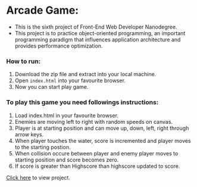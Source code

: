 # Arcade Game:
* This is the sixth project of Front-End Web Developer Nanodegree.
*  This project is to practice object-oriented programming, an important programming paradigm that influences application architecture and provides performance optimization.

### How to run:
1. Download the zip file and extract into your local machine.
2. Open `index.html` into your favourite browser.
3. Now you can start play game.

### To play this game you need followings instructions:
1. Load index.html in your favourite browser.
2. Enemies are moving left to right with random speeds on canvas.
3. Player is at starting position and can move up, down, left, right through arrow keys.
4. When player touches the water, score is incremented and player moves to the starting postion.
5. When collision occure between player and enemy player moves to starting position and score becomes zero.
6. If score is greater than Highscore than highscore updated to score.

[Click here](https://raviigarg.github.io/Front-End-Web-Developer-Nanodegree/arcade-game/) to view project.
